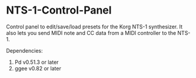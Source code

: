 # NTS-1-Control-Panel

Control panel to edit/save/load presets for the Korg NTS-1 synthesizer. It also lets you send MIDI note and CC data from a MIDI controller to the NTS-1.

Dependencies:

1. Pd v0.51.3 or later
2. ggee v0.82 or later

